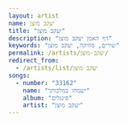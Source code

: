 ```yaml
---
layout: artist
name: יעקב מוצן
title: "יעקב מוצן"
description: "דף האמן יעקב מוצן"
keywords: "שירים, מוזיקה, יעקב מוצן"
permalink: /artists/יעקב-מוצן/
redirect_from:
  - /artists/list/יעקב מוצן
songs:
  - number: "33162"
    name: "ישמחו במלכותך"
    album: "סינגלים"
    artist: "יעקב מוצן"
---
```

